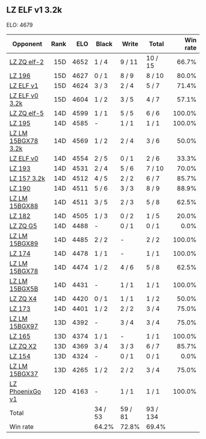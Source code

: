 ## LZ ELF v1 3.2k ##

ELO: 4679

Opponent | Rank | ELO | Black | Write | Total | Win rate
---------|-----:|----:|-------|-------|-------|-------:
[LZ ZQ elf-2](LZ%20ZQ%20elf-2.md) | 15D | 4652 | 1 / 4 | 9 / 11 | 10 / 15 | 66.7%
[LZ 196](LZ%20196.md) | 15D | 4627 | 0 / 1 | 8 / 9 | 8 / 10 | 80.0%
[LZ ELF v1](LZ%20ELF%20v1.md) | 15D | 4624 | 3 / 3 | 2 / 4 | 5 / 7 | 71.4%
[LZ ELF v0 3.2k](LZ%20ELF%20v0%203.2k.md) | 15D | 4604 | 1 / 2 | 3 / 5 | 4 / 7 | 57.1%
[LZ ZQ elf-5](LZ%20ZQ%20elf-5.md) | 14D | 4599 | 1 / 1 | 5 / 5 | 6 / 6 | 100.0%
[LZ 195](LZ%20195.md) | 14D | 4585 | - | 1 / 1 | 1 / 1 | 100.0%
[LZ LM 15BGX78 3.2k](LZ%20LM%2015BGX78%203.2k.md) | 14D | 4569 | 1 / 2 | 2 / 4 | 3 / 6 | 50.0%
[LZ ELF v0](LZ%20ELF%20v0.md) | 14D | 4554 | 2 / 5 | 0 / 1 | 2 / 6 | 33.3%
[LZ 193](LZ%20193.md) | 14D | 4531 | 2 / 4 | 5 / 6 | 7 / 10 | 70.0%
[LZ 157 3.2k](LZ%20157%203.2k.md) | 14D | 4512 | 4 / 5 | 2 / 2 | 6 / 7 | 85.7%
[LZ 190](LZ%20190.md) | 14D | 4511 | 5 / 6 | 3 / 3 | 8 / 9 | 88.9%
[LZ LM 15BGX88](LZ%20LM%2015BGX88.md) | 14D | 4511 | 3 / 5 | 2 / 3 | 5 / 8 | 62.5%
[LZ 182](LZ%20182.md) | 14D | 4505 | 1 / 3 | 0 / 2 | 1 / 5 | 20.0%
[LZ ZQ G5](LZ%20ZQ%20G5.md) | 14D | 4488 | - | 0 / 1 | 0 / 1 | 0.0%
[LZ LM 15BGX89](LZ%20LM%2015BGX89.md) | 14D | 4485 | 2 / 2 | - | 2 / 2 | 100.0%
[LZ 174](LZ%20174.md) | 14D | 4478 | 1 / 1 | - | 1 / 1 | 100.0%
[LZ LM 15BGX78](LZ%20LM%2015BGX78.md) | 14D | 4474 | 1 / 2 | 4 / 6 | 5 / 8 | 62.5%
[LZ LM 15BGX5B](LZ%20LM%2015BGX5B.md) | 14D | 4431 | - | 1 / 1 | 1 / 1 | 100.0%
[LZ ZQ X4](LZ%20ZQ%20X4.md) | 14D | 4420 | 0 / 1 | 1 / 1 | 1 / 2 | 50.0%
[LZ 173](LZ%20173.md) | 14D | 4401 | 1 / 2 | 2 / 2 | 3 / 4 | 75.0%
[LZ LM 15BGX97](LZ%20LM%2015BGX97.md) | 13D | 4392 | - | 3 / 4 | 3 / 4 | 75.0%
[LZ 165](LZ%20165.md) | 13D | 4374 | 1 / 1 | - | 1 / 1 | 100.0%
[LZ ZQ X2](LZ%20ZQ%20X2.md) | 13D | 4369 | 3 / 4 | 3 / 3 | 6 / 7 | 85.7%
[LZ 154](LZ%20154.md) | 13D | 4324 | - | 0 / 1 | 0 / 1 | 0.0%
[LZ LM 15BGX37](LZ%20LM%2015BGX37.md) | 13D | 4265 | 1 / 2 | 2 / 2 | 3 / 4 | 75.0%
[LZ PhoenixGo v1](LZ%20PhoenixGo%20v1.md) | 12D | 4163 | - | 1 / 1 | 1 / 1 | 100.0%
Total | | | 34 / 53 | 59 / 81 | 93 / 134 | 
Win rate| | | 64.2% | 72.8% | 69.4% | 
